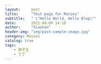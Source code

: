 ```yaml
---
layout:     post
title:      "Test page for Movies"
subtitle:   " \"Hello World, Hello Blog\""
date:       2021-08-09 14:18
author:     "Xiaohan"
header-img: "img/post-sample-image.jpg"
category: Movies
catalog: true
tags:
    - 狮子王
    - 丁丁
---
```


